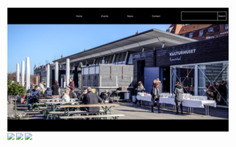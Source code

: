 
![](/public/images/home.png)
![](/images/events.png)
![](/images/news.png)
![](/images/contact.png)
